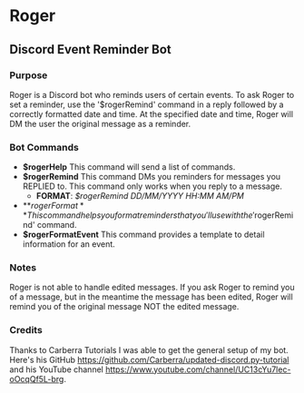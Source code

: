 # Roger
## Discord Event Reminder Bot
### Purpose
Roger is a Discord bot who reminds users of certain events. To ask Roger to set a reminder, use the '$rogerRemind' command in a reply followed by a correctly formatted date and time. At the specified date and time, Roger will DM the user the original message as a reminder. 
### Bot Commands
* **$rogerHelp** This command will send a list of commands.  
* **$rogerRemind** This command DMs you reminders for messages you REPLIED to. This command only works when you reply to a message.   
    * **FORMAT**: *$rogerRemind DD/MM/YYYY HH:MM AM/PM* 
* **$rogerFormat** This command helps you format reminders that you'll use with the '$rogerRemind' command.  
* **$rogerFormatEvent** This command provides a template to detail information for an event.  

### Notes
Roger is not able to handle edited messages. If you ask Roger to remind you of a message, but in the meantime the message has been edited, Roger will remind you of the original message NOT the edited message. 

### Credits
Thanks to Carberra Tutorials I was able to get the general setup of my bot. Here's his GitHub https://github.com/Carberra/updated-discord.py-tutorial and his YouTube channel https://www.youtube.com/channel/UC13cYu7lec-oOcqQf5L-brg. 
